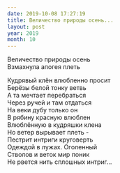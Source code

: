 ```yaml
---
date: 2019-10-08 17:27:19
title: Величество природы осень...
layout: post
year: 2019
month: 10
---
```

Величество природы осень<br/>
Взмахнула апогея плеть<br/>
<!--more-->
Кудрявый клён влюбленно просит<br/>
Берёзы белой тонку ветвь<br/>
А та мечтает перебраться<br/>
Через ручей и там отдаться <br/>
На веки дубу только он<br/>
В рябину красную влюблен<br/>
Влюблённую в кудряшки клена<br/>
Но ветер вырывает плеть - <br/>
Пестрит интриги круговерть <br/>
Одеждой в лужах. Оголенный <br/>
Стволов и веток мир поник<br/>
Не рвется нить сплошных интриг...<br/>